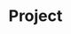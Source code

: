 ---
# Featured tags need to have either the `list` or `grid` layout (PRO only).
layout: list
# The title of the tag's page.
title: Project
# The name of the tag, used in a post's front matter (e.g. tags: [<slug>]).
slug: project
sidebar: true
# (Optional) Write a short (~150 characters) description of this featured tag.
description: >
  프로젝트에 대한 내용을 기록하는 카테고리입니다.
menu : true
submenu: false
order: 3
# (Optional) You can disable grouping posts by date.
# no_groups: true
---